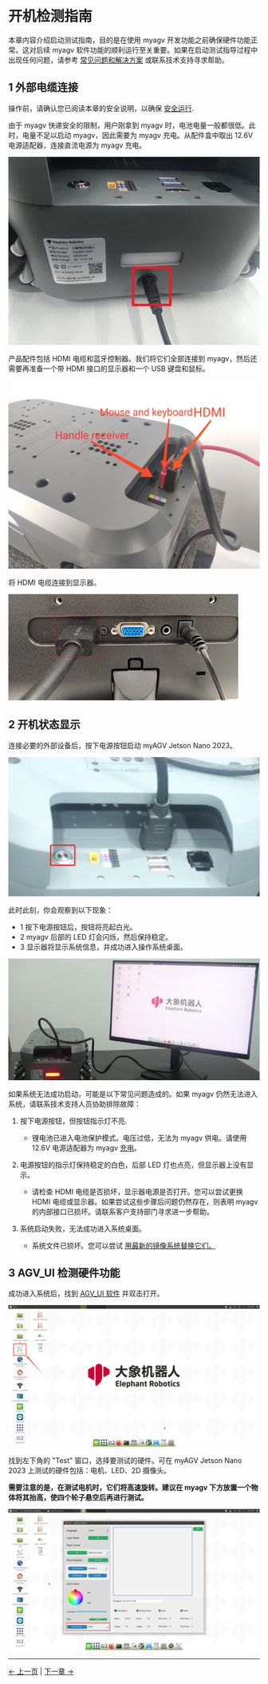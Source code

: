 # 开机检测指南

本章内容介绍启动测试指南，目的是在使用 myagv 开发功能之前确保硬件功能正常。这对后续 myagv 软件功能的顺利运行至关重要。如果在启动测试指导过程中出现任何问题，请参考 [常见问题和解决方案](../3-UserNotes/3.4-FAQs.md) 或联系技术支持寻求帮助。

## 1 外部电缆连接

操作前，请确认您已阅读本章的安全说明，以确保 [安全运行](../3-UserNotes/3.1-SafetyInstruction.md).

由于 myagv 快递安全的限制，用户刚拿到 myagv 时，电池电量一般都很低。此时，电量不足以启动 myagv，因此需要为 myagv 充电。从配件盒中取出 12.6V 电源适配器，连接直流电源为 myagv 充电。

![electricity](../resources/4-FirstInstallAndUse/4.3/dianyuan1.png)

产品配件包括 HDMI 电缆和蓝牙控制器。我们将它们全部连接到 myagv，然后还需要再准备一个带 HDMI 接口的显示器和一个 USB 键盘和鼠标。

![ExternalCable](../resources/4-FirstInstallAndUse/4.3/ExternalCable.png)

将 HDMI 电缆连接到显示器。

![HDMICable](../resources/4-FirstInstallAndUse/4.3/PI-connect-3.png)

## 2 开机状态显示

连接必要的外部设备后，按下电源按钮启动 myAGV Jetson Nano 2023。

![electricity2](../resources/4-FirstInstallAndUse/4.3/dianyuan2.png)

此时此刻，你会观察到以下现象：

- 1 按下电源按钮后，按钮将亮起白光。
- 2 myagv 后部的 LED 灯会闪烁，然后保持稳定。
- 3 显示器将显示系统信息，并成功进入操作系统桌面。

![boot](../resources/4-FirstInstallAndUse/4.3/boot.png)

如果系统无法成功启动，可能是以下常见问题造成的。如果 myagv 仍然无法进入系统，请联系技术支持人员协助排除故障：

1. 按下电源按钮，但按钮指示灯不亮.

   - 锂电池已进入电池保护模式。电压过低，无法为 myagv 供电。请使用 12.6V 电源适配器为 myagv [充电](#1-外部电缆连接)。<br>

2. 电源按钮的指示灯保持稳定的白色，后部 LED 灯也点亮，但显示器上没有显示。

   - 请检查 HDMI 电缆是否损坏，显示器电源是否打开。您可以尝试更换 HDMI 电缆或显示器。如果尝试这些步骤后问题仍然存在，则表明 myagv 的内部接口已损坏。请联系客户支持部门寻求进一步帮助。

3. 系统启动失败，无法成功进入系统桌面。

   - 系统文件已损坏。您可以尝试 [用最新的镜像系统替换它们。](../9-FilesDownload/9.4-SystemInformation/9.4.2-Image_Burning.md)

## 3 AGV_UI 检测硬件功能

成功进入系统后，找到 [AGV_UI 软件](../5-BasicApplication/5.2-ApplicationUse/5.2.3-myagv_UI/user_manual.md) 并双击打开。

![desktop](../resources/4-FirstInstallAndUse/4.3/desktop.jpg)

找到左下角的 "Test" 窗口，选择要测试的硬件。可在 myAGV Jetson Nano 2023 上测试的硬件包括：电机、LED、2D 摄像头。

**需要注意的是，在测试电机时，它们将高速旋转。建议在 myagv 下方放置一个物体将其抬高，使四个轮子悬空后再进行测试。**

![AGVUI](../resources/4-FirstInstallAndUse/4.3/AGVUI.png)

---

[← 上一页](4.2-ProductUnboxingGuide.md) | [下一章 →](../5-BasicApplication/README.md)
